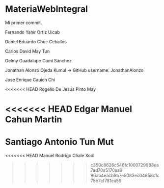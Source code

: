 # MateriaWebIntegral

Mi primer commit.

Fernando Yahir Ortiz Uicab

Daniel Eduardo Chuc Ceballos

Carlos David May Tun

Gelmy Guadalupe Cumí Sánchez

Jonathan Alonzo Ojeda Kumul -> GitHub username: JonathanAlonzo

Jose Enrique Cauich Chi

<<<<<<< HEAD
Rogelio De Jesus Pinto May

<<<<<<< HEAD
Edgar Manuel Cahun Martin 
=======
Santiago Antonio Tun Mut
=======
<<<<<<< HEAD
Manuel Rodrigo Chale Xool

>>>>>>> c350c8626c546fc1000729988ea7ad70a5170aa9
>>>>>>> 86ab4eacb8b7e5083ec04958c1c75b7cf781ea59
